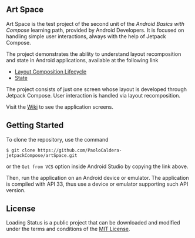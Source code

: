 ## Art Space

Art Space is the test project of the second unit of the *Android Basics with Compose* learning path, provided by Android Developers. It is focused on handling simple user interactions, always with the help of Jetpack Compose.

The project demonstrates the ability to understand layout recomposition and state in Android applications, available at the following link

* [Layout Composition Lifecycle](https://developer.android.com/jetpack/compose/lifecycle#:~:text=Recomposition%20is%20when%20Jetpack%20Compose,composition%20and%20updated%20by%20recomposition.)
* [State](https://developer.android.com/jetpack/compose/state)

The project consists of just one screen whose layout is developed through Jetpack Compose. User interaction is handled via layout recomposition.

Visit the [Wiki](https://github.com/PaoloCaldera-jetpackCompose/artSpace/wiki) to see the application screens.


## Getting Started

To clone the repository, use the command
```
$ git clone https://github.com/PaoloCaldera-jetpackCompose/artSpace.git
```
or the `Get from VCS` option inside Android Studio by copying the link above.

Then, run the application on an Android device or emulator. The application is compiled with API 33, thus use a device or emulator supporting such API version.


## License

Loading Status is a public project that can be downloaded and modified under the terms and conditions of the [MIT License](LICENSE).
